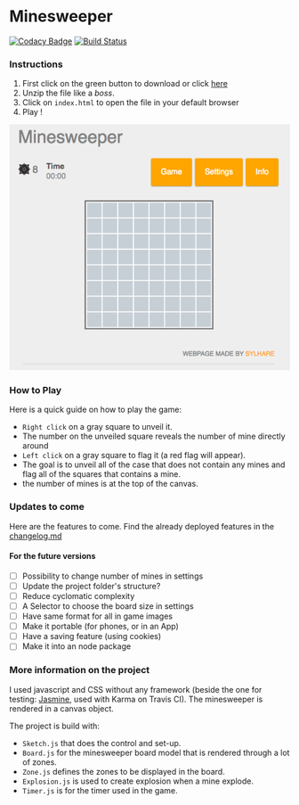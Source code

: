 # Minesweeper

[![Codacy Badge](https://api.codacy.com/project/badge/Grade/b4bffb1c4df447549abecb0274433c8f)](https://www.codacy.com/app/Sylhare/Minesweeper?utm_source=github.com&amp;utm_medium=referral&amp;utm_content=sylhare/Minesweeper&amp;utm_campaign=Badge_Grade) [![Build Status](https://travis-ci.org/sylhare/Minesweeper.svg?branch=master)](https://travis-ci.org/Sylhare/Minesweeper)

### Instructions

1. First click on the green button to download or click [here](https://github.com/Sylhare/Minesweeper/archive/master.zip)
2. Unzip the file like a *boss*.
3. Click on `index.html` to open the file in your default browser
4. Play !

![Screenchot](https://github.com/sylhare/Minesweeper/blob/master/img/screenshot.png)

### How to Play

Here is a quick guide on how to play the game:

- `Right click` on a gray square to unveil it.
- The number on the unveiled square reveals the number of mine directly around
- `Left click` on a gray square to flag it (a red flag will appear).
- The goal is to unveil all of the case that does not contain any mines and flag all of the squares that contains a mine.
- the number of mines is at the top of the canvas.

### Updates to come

Here are the features to come. Find the already deployed features in the [changelog.md](https://github.com/sylhare/Minesweeper/blob/master/Changelog.md)

#### For the future versions 

- [ ] Possibility to change number of mines in settings
- [ ] Update the project folder's structure?
- [ ] Reduce cyclomatic complexity
- [ ] A Selector to choose the board size in settings
- [ ] Have same format for all in game images
- [ ] Make it portable (for phones, or in an App)
- [ ] Have a saving feature (using cookies)
- [ ] Make it into an node package

### More information on the project

I used javascript and CSS without any framework (beside the one for testing: [Jasmine](https://github.com/jasmine/jasmine), used with Karma on Travis CI). 
The minesweeper is rendered in a canvas object. 

The project is build with:

- `Sketch.js` that does the control and set-up.
- `Board.js` for the minesweeper board model that is rendered through a lot of zones.
- `Zone.js` defines the zones to be displayed in the board.
- `Explosion.js` is used to create explosion when a mine explode.
- `Timer.js` is for the timer used in the game.
